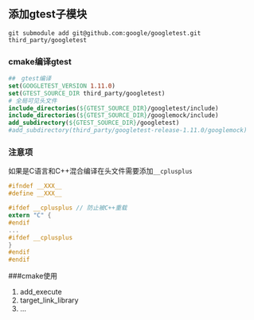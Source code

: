## 添加gtest子模块
```git submodule add git@github.com:google/googletest.git third_party/googletest```

### cmake编译gtest
```cmake
##　gtest编译
set(GOOGLETEST_VERSION 1.11.0)
set(GTEST_SOURCE_DIR third_party/googletest)
# 全局可见头文件
include_directories(${GTEST_SOURCE_DIR}/googletest/include)
include_directories(${GTEST_SOURCE_DIR}/googlemock/include)
add_subdirectory(${GTEST_SOURCE_DIR}/googletest)
#add_subdirectory(third_party/googletest-release-1.11.0/googlemock)
```

### 注意项
如果是C语言和C++混合编译在头文件需要添加```__cplusplus```
```c
#ifndef __XXX__
#define __XXX__

#ifdef __cplusplus // 防止被C++重载
extern "C" {
#endif
...
#ifdef __cplusplus
}
#endif
#endif
```

###cmake使用

1. add_execute
2. target_link_library
3. ...